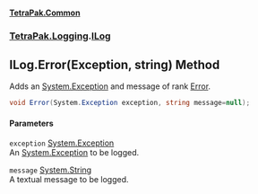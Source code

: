 #### [TetraPak.Common](index.md 'index')
### [TetraPak.Logging](TetraPak_Logging.md 'TetraPak.Logging').[ILog](TetraPak_Logging_ILog.md 'TetraPak.Logging.ILog')
## ILog.Error(Exception, string) Method
Adds an [System.Exception](https://docs.microsoft.com/en-us/dotnet/api/System.Exception 'System.Exception') and message of rank [Error](TetraPak_Logging_LogRank.md#TetraPak_Logging_LogRank_Error 'TetraPak.Logging.LogRank.Error').  
```csharp
void Error(System.Exception exception, string message=null);
```
#### Parameters
<a name='TetraPak_Logging_ILog_Error(System_Exception_string)_exception'></a>
`exception` [System.Exception](https://docs.microsoft.com/en-us/dotnet/api/System.Exception 'System.Exception')  
An [System.Exception](https://docs.microsoft.com/en-us/dotnet/api/System.Exception 'System.Exception') to be logged.  
  
<a name='TetraPak_Logging_ILog_Error(System_Exception_string)_message'></a>
`message` [System.String](https://docs.microsoft.com/en-us/dotnet/api/System.String 'System.String')  
A textual message to be logged.  
  
